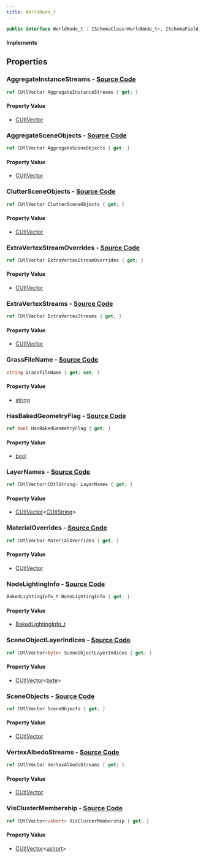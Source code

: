```yaml
---
title: WorldNode_t
---
```


```csharp
public interface WorldNode_t : ISchemaClass<WorldNode_t>, ISchemaField, ISchemaClass, INativeHandle
```

#### Implements

## Properties

### **AggregateInstanceStreams** - [Source Code](https://github.com/swiftly-solution/swiftlys2/blob/main/managed/src/SwiftlyS2.Generated/Schemas/Interfaces/WorldNode_t.cs#L37)

```csharp
ref CUtlVector AggregateInstanceStreams { get; }
```

#### Property Value

- [CUtlVector](/docs/api/)

### **AggregateSceneObjects** - [Source Code](https://github.com/swiftly-solution/swiftlys2/blob/main/managed/src/SwiftlyS2.Generated/Schemas/Interfaces/WorldNode_t.cs#L22)

```csharp
ref CUtlVector AggregateSceneObjects { get; }
```

#### Property Value

- [CUtlVector](/docs/api/)

### **ClutterSceneObjects** - [Source Code](https://github.com/swiftly-solution/swiftlys2/blob/main/managed/src/SwiftlyS2.Generated/Schemas/Interfaces/WorldNode_t.cs#L25)

```csharp
ref CUtlVector ClutterSceneObjects { get; }
```

#### Property Value

- [CUtlVector](/docs/api/)

### **ExtraVertexStreamOverrides** - [Source Code](https://github.com/swiftly-solution/swiftlys2/blob/main/managed/src/SwiftlyS2.Generated/Schemas/Interfaces/WorldNode_t.cs#L28)

```csharp
ref CUtlVector ExtraVertexStreamOverrides { get; }
```

#### Property Value

- [CUtlVector](/docs/api/)

### **ExtraVertexStreams** - [Source Code](https://github.com/swiftly-solution/swiftlys2/blob/main/managed/src/SwiftlyS2.Generated/Schemas/Interfaces/WorldNode_t.cs#L34)

```csharp
ref CUtlVector ExtraVertexStreams { get; }
```

#### Property Value

- [CUtlVector](/docs/api/)

### **GrassFileName** - [Source Code](https://github.com/swiftly-solution/swiftlys2/blob/main/managed/src/SwiftlyS2.Generated/Schemas/Interfaces/WorldNode_t.cs#L46)

```csharp
string GrassFileName { get; set; }
```

#### Property Value

- [string](https://learn.microsoft.com/dotnet/api/system.string)

### **HasBakedGeometryFlag** - [Source Code](https://github.com/swiftly-solution/swiftlys2/blob/main/managed/src/SwiftlyS2.Generated/Schemas/Interfaces/WorldNode_t.cs#L50)

```csharp
ref bool HasBakedGeometryFlag { get; }
```

#### Property Value

- [bool](https://learn.microsoft.com/dotnet/api/system.boolean)

### **LayerNames** - [Source Code](https://github.com/swiftly-solution/swiftlys2/blob/main/managed/src/SwiftlyS2.Generated/Schemas/Interfaces/WorldNode_t.cs#L42)

```csharp
ref CUtlVector<CUtlString> LayerNames { get; }
```

#### Property Value

- [CUtlVector](/docs/api/-1)<[CUtlString](/docs/api/shared/natives/cutlstring)>

### **MaterialOverrides** - [Source Code](https://github.com/swiftly-solution/swiftlys2/blob/main/managed/src/SwiftlyS2.Generated/Schemas/Interfaces/WorldNode_t.cs#L31)

```csharp
ref CUtlVector MaterialOverrides { get; }
```

#### Property Value

- [CUtlVector](/docs/api/)

### **NodeLightingInfo** - [Source Code](https://github.com/swiftly-solution/swiftlys2/blob/main/managed/src/SwiftlyS2.Generated/Schemas/Interfaces/WorldNode_t.cs#L48)

```csharp
BakedLightingInfo_t NodeLightingInfo { get; }
```

#### Property Value

- [BakedLightingInfo_t](/docs/api/shared/schemadefinitions/bakedlightinginfo_t)

### **SceneObjectLayerIndices** - [Source Code](https://github.com/swiftly-solution/swiftlys2/blob/main/managed/src/SwiftlyS2.Generated/Schemas/Interfaces/WorldNode_t.cs#L44)

```csharp
ref CUtlVector<byte> SceneObjectLayerIndices { get; }
```

#### Property Value

- [CUtlVector](/docs/api/-1)<[byte](https://learn.microsoft.com/dotnet/api/system.byte)>

### **SceneObjects** - [Source Code](https://github.com/swiftly-solution/swiftlys2/blob/main/managed/src/SwiftlyS2.Generated/Schemas/Interfaces/WorldNode_t.cs#L17)

```csharp
ref CUtlVector SceneObjects { get; }
```

#### Property Value

- [CUtlVector](/docs/api/)

### **VertexAlbedoStreams** - [Source Code](https://github.com/swiftly-solution/swiftlys2/blob/main/managed/src/SwiftlyS2.Generated/Schemas/Interfaces/WorldNode_t.cs#L40)

```csharp
ref CUtlVector VertexAlbedoStreams { get; }
```

#### Property Value

- [CUtlVector](/docs/api/)

### **VisClusterMembership** - [Source Code](https://github.com/swiftly-solution/swiftlys2/blob/main/managed/src/SwiftlyS2.Generated/Schemas/Interfaces/WorldNode_t.cs#L19)

```csharp
ref CUtlVector<ushort> VisClusterMembership { get; }
```

#### Property Value

- [CUtlVector](/docs/api/-1)<[ushort](https://learn.microsoft.com/dotnet/api/system.uint16)>

